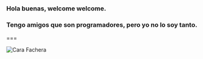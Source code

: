 ### **Hola buenas, welcome welcome.**
### **Tengo amigos que son programadores, pero yo no lo soy tanto.**
===

![Cara Fachera](https://pbs.twimg.com/media/E1RrPFNUUAkXklu?format=png&name=small)

<!--
**PauMadorell2A/PauMadorell2A** is a ✨ _special_ ✨ repository because its `README.md` (this file) appears on your GitHub profile.

Here are some ideas to get you started:

- 🔭 I’m currently working on ...
- 🌱 I’m currently learning ...
- 👯 I’m looking to collaborate on ...
- 🤔 I’m looking for help with ...
- 💬 Ask me about ...
- 📫 How to reach me: ...
- 😄 Pronouns: ...
- ⚡ Fun fact: ...
-->
